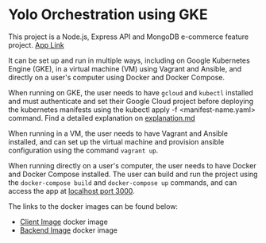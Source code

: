 # Yolo Orchestration using GKE

This project is a Node.js, Express API and MongoDB e-commerce feature project.
[App Link](http://34.105.128.4:3000/)

It can be set up and run in multiple ways, including on Google Kubernetes Engine (GKE), in a virtual machine (VM) using Vagrant and Ansible, and directly on a user's computer using Docker and Docker Compose.

When running on GKE, the user needs to have `gcloud` and `kubectl` installed and must authenticate and set their Google Cloud project before deploying the kubernetes manifests using the kubectl apply -f <manifest-name.yaml> command. Find a detailed explanation on <a href="https://github.com/ElitepathSoftware/yolo-kubernetes/blob/master/explanation.md">explanation.md</a>

When running in a VM, the user needs to have Vagrant and Ansible installed, and can set up the virtual machine and provision ansible configuration using the command `vagrant up`.

When running directly on a user's computer, the user needs to have Docker and Docker Compose installed. The user can build and run the project using the `docker-compose build` and `docker-compose up` commands, and can access the app at <a href="http://localhost:3000">localhost port 3000</a>.

The links to the docker images can be found below:
- <a href="https://hub.docker.com/repository/docker/jerryauvagha/yolo_client" target="blank">Client Image</a> docker image
- <a href="https://hub.docker.com/repository/docker/jerryauvagha/yolo_backend" target="blank">Backend Image</a> docker image